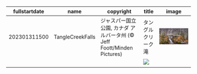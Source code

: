 |fullstartdate|name|copyright|title|image|
|--|--|--|--|--|
202301311500|TangleCreekFalls|ジャスパー国立公園, カナダ アルバータ州 (© Jeff Foott/Minden Pictures)|タングルクリーク滝|![](/ja-JP/2023/02/202301311500TangleCreekFalls.jpg)|
||||![](/ja-JP/2023/02/.jpg)|
